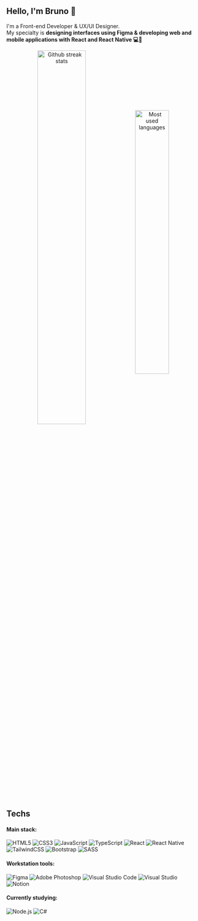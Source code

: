 ## Hello, I'm Bruno 👋

I'm a Front-end Developer & UX/UI Designer. <br> My specialty is **designing interfaces using Figma & developing web and mobile applications with React and React Native 💻📱**

<div align="center">
    <img width="50%" align="center" src="https://github-readme-streak-stats.herokuapp.com?user=brunoglvm&mode=weekly&hide_border=true&theme=nord" alt="Github streak stats" />
    <img width="42%" align="center" src="https://github-readme-stats.vercel.app/api/top-langs/?username=brunoglvm&layout=compact&hide_border=true&theme=nord" alt="Most used languages" />
</div>

## Techs

#### Main stack:

<div text-align="justify">
  <img src="https://img.shields.io/badge/HTML5-282D39?style=for-the-badge&logo=html5&labelColor=282D39&logoColor=81a1c1&logoWidth=-1" alt="HTML5">
<img src="https://img.shields.io/badge/CSS3-282D39?style=for-the-badge&logo=css3&logoColor=81a1c1&labelColor=282D39&color=282D39&logoWidth=-1" alt="CSS3">
<img src="https://img.shields.io/badge/JavaScript-282D39?style=for-the-badge&logo=javascript&logoColor=81a1c1&labelColor=282D39&color=282D39&logoWidth=-1" alt="JavaScript">
<img src="https://img.shields.io/badge/TypeScript-282D39?style=for-the-badge&logo=typescript&logoColor=81a1c1&labelColor=282D39&color=282D39&logoWidth=-1" alt="TypeScript">
<img src="https://img.shields.io/badge/React-282D39?style=for-the-badge&logo=react&logoColor=81a1c1&labelColor=282D39&color=282D39&logoWidth=-1" alt="React">
<img src="https://img.shields.io/badge/React_Native-282D39?style=for-the-badge&logo=react&logoColor=81a1c1&labelColor=282D39&color=282D39&logoWidth=-1" alt="React Native">
<img src="https://img.shields.io/badge/TailwindCSS-282D39?style=for-the-badge&logo=tailwind-css&logoColor=81a1c1&labelColor=282D39&color=282D39&logoWidth=-1" alt="TailwindCSS">
<img src="https://img.shields.io/badge/Bootstrap-282D39?style=for-the-badge&logo=bootstrap&logoColor=81a1c1&labelColor=282D39&color=282D39&logoWidth=-1" alt="Bootstrap">
<img src="https://img.shields.io/badge/SASS-282D39?style=for-the-badge&logo=SASS&logoColor=81a1c1&labelColor=282D39&color=282D39&logoWidth=-1" alt="SASS">

</div>

#### Workstation tools:

<div text-align="justify">
    <img src="https://img.shields.io/badge/figma-%23282D39.svg?style=for-the-badge&logo=figma&logoColor=81a1c1&labelColor=282D39&logoWidth=-1" alt="Figma">
    <img src="https://img.shields.io/badge/adobe%20photoshop-%23282D39.svg?style=for-the-badge&logo=adobe%20photoshop&logoColor=81a1c1&labelColor=282D39&logoWidth=-1" alt="Adobe Photoshop">
    <img src="https://img.shields.io/badge/Visual%20Studio%20Code-%23282D39.svg?style=for-the-badge&logo=visual-studio-code&logoColor=81a1c1&labelColor=282D39&logoWidth=-1" alt="Visual Studio Code">
    <img src="https://img.shields.io/badge/Visual%20Studio-%23282D39.svg?style=for-the-badge&logo=visual-studio&logoColor=81a1c1&labelColor=282D39&logoWidth=-1" alt="Visual Studio">
    <img src="https://img.shields.io/badge/Notion-%23282D39.svg?style=for-the-badge&logo=notion&logoColor=81a1c1&labelColor=282D39&logoWidth=-1" alt="Notion">
</div>

#### Currently studying:

<div text-align="justify">
    <img src="https://img.shields.io/badge/Node.js-%23282D39.svg?style=for-the-badge&logo=node.js&logoColor=81a1c1&labelColor=282D39&logoWidth=-1" alt="Node.js">
    <img src="https://img.shields.io/badge/C%23-%23282D39.svg?style=for-the-badge&logo=csharp&logoColor=81a1c1&labelColor=282D39&logoWidth=-1" alt="C#">
</div>
